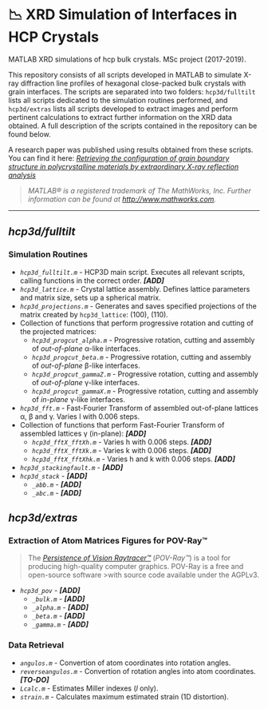# 📉 XRD Simulation of Interfaces in HCP Crystals

MATLAB XRD simulations of hcp bulk crystals. MSc project (2017-2019).

This repository consists of all scripts developed in MATLAB to simulate X-ray diffraction line profiles of hexagonal close-packed bulk crystals with grain interfaces. The scripts are separated into two folders: `hcp3d/fulltilt` lists all scripts dedicated to the simulation routines performed, and `hcp3d/extras` lists all scripts developed to extract images and perform pertinent calculations to extract further information on the XRD data obtained. A full description of the scripts contained in the repository can be found below.

A research paper was published using results obtained from these scripts. You can find it here: [_Retrieving the configuration of grain boundary structure in polycrystalline materials by extraordinary X-ray reflection analysis_](https://doi.org/10.1107/S1600576720007803)
 
>_MATLAB® is a registered trademark of The MathWorks, Inc. Further information can be found at http://www.mathworks.com._

---

## _hcp3d/fulltilt_
### Simulation Routines

* _`hcp3d_fulltilt.m`_ - HCP3D main script. Executes all relevant scripts, calling functions in the correct order. **_[ADD]_**
* _`hcp3d_lattice.m`_ - Crystal lattice assembly. Defines lattice parameters and matrix size, sets up a spherical matrix.
* _`hcp3d_projections.m`_ - Generates and saves specified projections of the matrix created by `hcp3d_lattice`: (100), (110).
* Collection of functions that perform progressive rotation and cutting of the projected matrices:
  * _`hcp3d_progcut_alpha.m`_ - Progressive rotation, cutting and assembly of _out-of-plane_ α-like interfaces.
  * _`hcp3d_progcut_beta.m`_ - Progressive rotation, cutting and assembly of _out-of-plane_ β-like interfaces.
  * _`hcp3d_progcut_gammaZ.m`_ - Progressive rotation, cutting and assembly of _out-of-plane_ γ-like interfaces.
  * _`hcp3d_progcut_gammaX.m`_ - Progressive rotation, cutting and assembly of _in-plane_ γ-like interfaces.
* _`hcp3d_fft.m`_ - Fast-Fourier Transform of assembled out-of-plane lattices α, β and γ. Varies l with 0.006 steps.
* Collection of functions that perform Fast-Fourier Transform of assembled lattices γ (in-plane): **_[ADD]_**
  * _`hcp3d_fftX_fftXh.m`_ - Varies h with 0.006 steps. **_[ADD]_**
  * _`hcp3d_fftX_fftXk.m`_ - Varies k with 0.006 steps. **_[ADD]_**
  * _`hcp3d_fftX_fftXhk.m`_ - Varies h and k with 0.006 steps. **_[ADD]_**
* _`hcp3d_stackingfault.m`_ - **_[ADD]_**
* _`hcp3d_stack`_ - **_[ADD]_**
  * _`_abb.m`_ - **_[ADD]_**
  * _`_abc.m`_ - **_[ADD]_**
  
## _hcp3d/extras_
### Extraction of Atom Matrices Figures for POV-Ray™
>The [_Persistence of Vision Raytracer™_](http://www.povray.org/) (_POV-Ray™_) is a tool for producing high-quality computer graphics. POV-Ray is a free and open-source software >with source code available under the AGPLv3.

* _`hcp3d_pov`_ - **_[ADD]_**
  * _`_bulk.m`_ - **_[ADD]_**
  * _`_alpha.m`_ - **_[ADD]_**
  * _`_beta.m`_ - **_[ADD]_**
  * _`_gamma.m`_ - **_[ADD]_**

### Data Retrieval

* _`angulos.m`_ - Convertion of atom coordinates into rotation angles.
* _`reverseangulos.m`_ - Convertion of rotation angles into atom coordinates. **_[TO-DO]_**
* _`Lcalc.m`_ - Estimates Miller indexes (_l_ only).
* _`strain.m`_ - Calculates maximum estimated strain (1D distortion).
